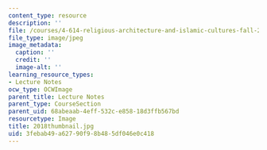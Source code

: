 ```yaml
---
content_type: resource
description: ''
file: /courses/4-614-religious-architecture-and-islamic-cultures-fall-2002/3febab49a62790f98b485df046e0c418_2018thumbnail.jpg
file_type: image/jpeg
image_metadata:
  caption: ''
  credit: ''
  image-alt: ''
learning_resource_types:
- Lecture Notes
ocw_type: OCWImage
parent_title: Lecture Notes
parent_type: CourseSection
parent_uid: 68abeaab-4eff-532c-e858-18d3ffb567bd
resourcetype: Image
title: 2018thumbnail.jpg
uid: 3febab49-a627-90f9-8b48-5df046e0c418
---
```

